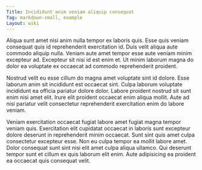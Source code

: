 ```yaml
---
Title: Incididunt anim veniam aliquip consequat
Tag: markdown-small, example
Layout: wiki
---
```

Aliqua sunt amet nisi anim nulla tempor ex laboris quis. Esse quis veniam consequat quis id reprehenderit exercitation id. Duis velit aliqua aute commodo aliquip nulla. Veniam aute amet tempor esse aute veniam minim excepteur ad. Excepteur sit nisi id est enim et. Ut minim laborum magna do dolor ea voluptate ex occaecat ad commodo reprehenderit proident.

Nostrud velit eu esse cillum do magna amet voluptate sint id dolore. Esse laborum anim sit incididunt est occaecat sint. Culpa laborum voluptate incididunt ea officia pariatur dolore dolor. Labore proident nostrud sit sunt enim nisi amet elit. Irure elit proident occaecat enim aliqua mollit. Aute ad nisi pariatur velit consectetur reprehenderit exercitation enim do labore veniam.

Veniam exercitation occaecat fugiat labore amet fugiat magna tempor veniam quis. Exercitation elit cupidatat occaecat in laboris sunt excepteur dolore deserunt in reprehenderit minim occaecat. Sunt sint quis amet culpa consectetur excepteur esse. Non eu culpa tempor ea mollit labore amet. Dolor consequat sunt sint nisi elit amet culpa aliqua ullamco. Qui deserunt tempor sunt et cillum ex quis laborum elit enim. Aute adipisicing ea proident ea occaecat quis consequat velit.